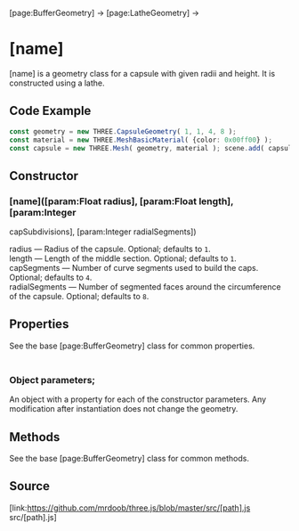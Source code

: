 [page:BufferGeometry] → [page:LatheGeometry] →

# [name]

[name] is a geometry class for a capsule with given radii and height. It is
constructed using a lathe.

## Code Example

  
```ts  
const geometry = new THREE.CapsuleGeometry( 1, 1, 4, 8 );  
const material = new THREE.MeshBasicMaterial( {color: 0x00ff00} );  
const capsule = new THREE.Mesh( geometry, material ); scene.add( capsule );  
```  

## Constructor

###  [name]([param:Float radius], [param:Float length], [param:Integer
capSubdivisions], [param:Integer radialSegments])

radius — Radius of the capsule. Optional; defaults to `1`.  
length — Length of the middle section. Optional; defaults to `1`.  
capSegments — Number of curve segments used to build the caps. Optional;
defaults to `4`.  
radialSegments — Number of segmented faces around the circumference of the
capsule. Optional; defaults to `8`.  

## Properties

See the base [page:BufferGeometry] class for common properties.

### <br/> Object parameters; <br/>

An object with a property for each of the constructor parameters. Any
modification after instantiation does not change the geometry.

## Methods

See the base [page:BufferGeometry] class for common methods.

## Source

[link:https://github.com/mrdoob/three.js/blob/master/src/[path].js
src/[path].js]

